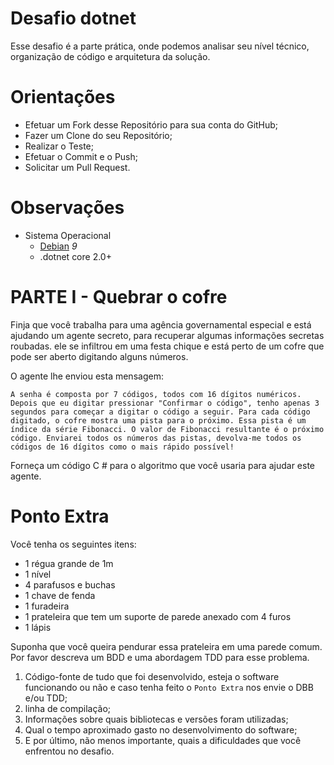 # Desafio dotnet

Esse desafio é a parte prática, onde podemos analisar seu nível técnico, organização de código e arquitetura da solução.

# Orientações

- Efetuar um Fork desse Repositório para sua conta do GitHub;
- Fazer um Clone do seu Repositório;
- Realizar o Teste;
- Efetuar o Commit e o Push;
- Solicitar um Pull Request.

# Observações

- Sistema Operacional
    - [Debian](https://www.debian.org) _9_
    - .dotnet core 2.0+

# PARTE I - Quebrar o cofre

Finja que você trabalha para uma agência governamental especial e está ajudando um agente secreto, para recuperar algumas informações secretas roubadas. ele
se infiltrou em uma festa chique e está perto de um cofre que pode ser aberto digitando
alguns números.

O agente lhe enviou esta mensagem:

`A senha é composta por 7 códigos, todos com 16 dígitos numéricos. Depois que eu digitar pressionar "Confirmar o código", tenho apenas 3 segundos para começar a digitar o
código a seguir. Para cada código digitado, o cofre mostra uma pista para o próximo.
Essa pista é um índice da série Fibonacci. O valor de Fibonacci resultante é o próximo
código. Enviarei todos os números das pistas, devolva-me todos os códigos de 16 dígitos como
o mais rápido possível!`

Forneça um código C # para o algoritmo que você usaria para ajudar este agente.

# Ponto Extra

Você tenha os seguintes itens:

- 1 régua grande de 1m
- 1 nível
- 4 parafusos e buchas
- 1 chave de fenda
- 1 furadeira
- 1 prateleira que tem um suporte de parede anexado com 4 furos
- 1 lápis

Suponha que você queira pendurar essa prateleira em uma parede comum. Por favor descreva um
BDD e uma abordagem TDD para esse problema.

1) Código-fonte de tudo que foi desenvolvido, esteja o software funcionando ou
não e caso tenha feito o `Ponto Extra` nos envie o DBB e/ou TDD;
2) linha de compilação;
3) Informações sobre quais bibliotecas e versões foram utilizadas;
4) Qual o tempo aproximado gasto no desenvolvimento do software;
5) E por último, não menos importante, quais a dificuldades que você enfrentou
no desafio.
